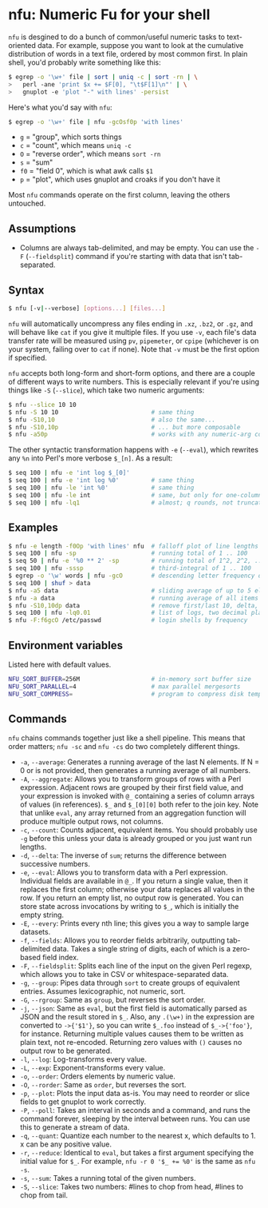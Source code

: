 # nfu: Numeric Fu for your shell
`nfu` is desgined to do a bunch of common/useful numeric tasks to text-oriented
data. For example, suppose you want to look at the cumulative distribution of
words in a text file, ordered by most common first. In plain shell, you'd
probably write something like this:

```sh
$ egrep -o '\w+' file | sort | uniq -c | sort -rn | \
>   perl -ane 'print $x += $F[0], "\t$F[1]\n"' | \
>   gnuplot -e 'plot "-" with lines' -persist
```

Here's what you'd say with `nfu`:

```sh
$ egrep -o '\w+' file | nfu -gcOsf0p 'with lines'
```

- `g` = "group", which sorts things
- `c` = "count", which means `uniq -c`
- `O` = "reverse order", which means `sort -rn`
- `s` = "sum"
- `f0` = "field 0", which is what awk calls `$1`
- `p` = "plot", which uses gnuplot and croaks if you don't have it

Most `nfu` commands operate on the first column, leaving the others untouched.

## Assumptions
- Columns are always tab-delimited, and may be empty. You can use the `-F`
  (`--fieldsplit`) command if you're starting with data that isn't
  tab-separated.

## Syntax
```sh
$ nfu [-v|--verbose] [options...] [files...]
```

`nfu` will automatically uncompress any files ending in `.xz`, `.bz2`, or
`.gz`, and will behave like `cat` if you give it multiple files. If you use
`-v`, each file's data transfer rate will be measured using `pv`, `pipemeter`,
or `cpipe` (whichever is on your system, failing over to `cat` if none). Note
that `-v` must be the first option if specified.

`nfu` accepts both long-form and short-form options, and there are a couple of
different ways to write numbers. This is especially relevant if you're using
things like `-S` (`--slice`), which take two numeric arguments:

```sh
$ nfu --slice 10 10
$ nfu -S 10 10                          # same thing
$ nfu -S10,10                           # also the same...
$ nfu -S10,10p                          # ... but more composable
$ nfu -a50p                             # works with any numeric-arg command
```

The other syntactic transformation happens with `-e` (`--eval`), which rewrites
any `%n` into Perl's more verbose `$_[n]`. As a result:

```sh
$ seq 100 | nfu -e 'int log $_[0]'
$ seq 100 | nfu -e 'int log %0'         # same thing
$ seq 100 | nfu -le 'int %0'            # same thing
$ seq 100 | nfu -le int                 # same, but only for one-column input
$ seq 100 | nfu -lq1                    # almost; q rounds, not truncates
```

## Examples
```sh
$ nfu -e length -f0Op 'with lines' nfu  # falloff plot of line lengths of nfu
$ seq 100 | nfu -sp                     # running total of 1 .. 100
$ seq 50 | nfu -e '%0 ** 2' -sp         # running total of 1^2, 2^2, ... 50^2
$ seq 100 | nfu -sssp                   # third-integral of 1 .. 100
$ egrep -o '\w' words | nfu -gcO        # descending letter frequency distribution
$ seq 100 | shuf > data
$ nfu -a5 data                          # sliding average of up to 5 elements
$ nfu -a data                           # running average of all items so far
$ nfu -S10,10dp data                    # remove first/last 10, delta, plot
$ seq 100 | nfu -lq0.01                 # list of logs, two decimal places
$ nfu -F:f6gcO /etc/passwd              # login shells by frequency
```

## Environment variables
Listed here with default values.

```sh
NFU_SORT_BUFFER=256M                    # in-memory sort buffer size
NFU_SORT_PARALLEL=4                     # max parallel mergesorts
NFU_SORT_COMPRESS=                      # program to compress disk temps
```

## Commands
`nfu` chains commands together just like a shell pipeline. This means that
order matters; `nfu -sc` and `nfu -cs` do two completely different things.

- `-a`, `--average`: Generates a running average of the last N elements. If N =
  0 or is not provided, then generates a running average of all numbers.
- `-A`, `--aggregate`: Allows you to transform groups of rows with a Perl
  expression. Adjacent rows are grouped by their first field value, and your
  expression is invoked with `@_` containing a series of column arrays of
  values (in references). `$_` and `$_[0][0]` both refer to the join key. Note
  that unlike `eval`, any array returned from an aggregation function will
  produce multiple output rows, not columns.
- `-c`, `--count`: Counts adjacent, equivalent items. You should probably use
  `-g` before this unless your data is already grouped or you just want run
  lengths.
- `-d`, `--delta`: The inverse of `sum`; returns the difference between
  successive numbers.
- `-e`, `--eval`: Allows you to transform data with a Perl expression.
  Individual fields are available in `@_`. If you return a single value, then
  it replaces the first column; otherwise your data replaces all values in the
  row. If you return an empty list, no output row is generated. You can store
  state across invocations by writing to `$_`, which is initially the empty
  string.
- `-E`, `--every`: Prints every nth line; this gives you a way to sample large
  datasets.
- `-f`, `--fields`: Allows you to reorder fields arbitrarily, outputting
  tab-delimited data. Takes a single string of digits, each of which is a
  zero-based field index.
- `-F`, `--fieldsplit`: Splits each line of the input on the given Perl regexp,
  which allows you to take in CSV or whitespace-separated data.
- `-g`, `--group`: Pipes data through `sort` to create groups of equivalent
  entries. Assumes lexicographic, not numeric, sort.
- `-G`, `--rgroup`: Same as `group`, but reverses the sort order.
- `-j`, `--json`: Same as `eval`, but the first field is automatically parsed
  as JSON and the result stored in `$_`. Also, any `.(\w+)` in the expression
  are converted to `->{'$1'}`, so you can write `$_.foo` instead of
  `$_->{'foo'}`, for instance. Returning multiple values causes them to be
  written as plain text, not re-encoded. Returning zero values with `()` causes
  no output row to be generated.
- `-l`, `--log`: Log-transforms every value.
- `-L`, `--exp`: Exponent-transforms every value.
- `-o`, `--order`: Orders elements by numeric value.
- `-O`, `--rorder`: Same as `order`, but reverses the sort.
- `-p`, `--plot`: Plots the input data as-is. You may need to reorder or slice
  fields to get gnuplot to work correctly.
- `-P`, `--poll`: Takes an interval in seconds and a command, and runs the
  command forever, sleeping by the interval between runs. You can use this to
  generate a stream of data.
- `-q`, `--quant`: Quantize each number to the nearest x, which defaults to 1.
  x can be any positive value.
- `-r`, `--reduce`: Identical to `eval`, but takes a first argument specifying
  the initial value for `$_`. For example, `nfu -r 0 '$_ += %0'` is the same as
  `nfu -s`.
- `-s`, `--sum`: Takes a running total of the given numbers.
- `-S`, `--slice`: Takes two numbers: #lines to chop from head, #lines to chop
  from tail.
